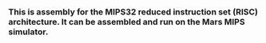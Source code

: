 ### This is assembly for the MIPS32 reduced instruction set (RISC) architecture. It can be assembled and run on the Mars MIPS simulator.

